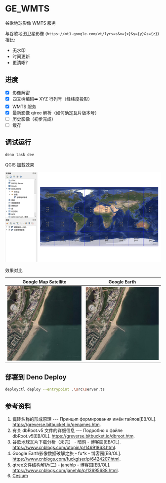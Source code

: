 # GE_WMTS

谷歌地球影像 WMTS 服务

与谷歌地图卫星影像 (`https://mt1.google.com/vt/lyrs=s&x={x}&y={y}&z={z}`) 相比:  
- 无水印
- 时间更新
- 更清晰?

## 进度
 - [x] 影像解密
 - [x] 四叉树编码➡️ XYZ 行列号（经纬度投影）
 - [x] WMTS 服务
 - [x] 最新影像 qtree 解析（如何确定瓦片版本号）
 - [ ] 历史影像（初步完成）
 - [ ] 缓存

## 调试运行

```bash
deno task dev
```

QGIS 加载效果

![](docs/screenshot.jpg)

效果对比

|           Google Map Satellite           |                 Google Earth                  |
| :--------------------------------------: | :--------------------------------------: |
| ![](docs/compare_1.jpg) | ![](docs/compare_2.jpg) |



## 部署到 Deno Deploy

```bash
deployctl deploy --entrypoint .\src\server.ts
```

## 参考资料

1. 瓷砖名称的形成原理 --- Принцип формирования имён тайлов[EB/OL]. https://greverse.bitbucket.io/genames.htm.
2. 有关 dbRoot.v5 文件的详细信息 --- Подробно о файле dbRoot.v5[EB/OL]. https://greverse.bitbucket.io/dbroot.htm.
3. 谷歌地球瓦片下载分析（未完） - 暗鸦 - 博客园[EB/OL]. https://www.cnblogs.com/utopin/p/14691863.html.
4. Google Earth影像数据破解之旅 - fu*k - 博客园[EB/OL]. https://www.cnblogs.com/fuckgiser/p/6424207.html.
5. qtree文件结构解析(二) - janehlp - 博客园[EB/OL]. https://www.cnblogs.com/janehlp/p/13695688.html.
6. [Cesium](https://github.com/CesiumGS/cesium)

